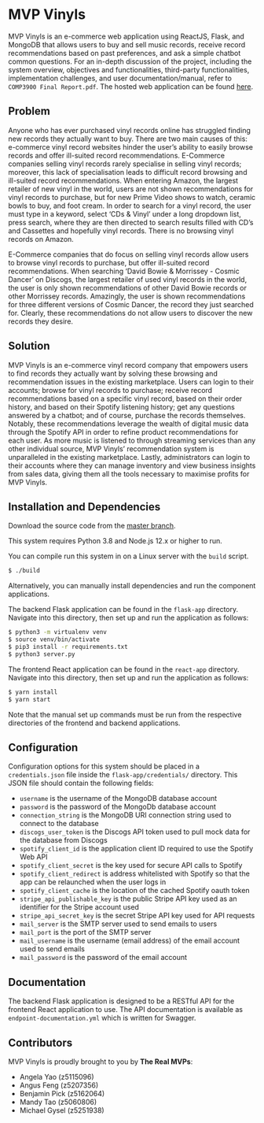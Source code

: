 # MVP Vinyls

MVP Vinyls is an e-commerce web application using ReactJS, Flask, and MongoDB that allows users to buy and sell music records, receive record recommendations based on past preferences, and ask a simple chatbot common questions. For an in-depth discussion of the project, including the system overview, objectives and functionalities, third-party functionalities, implementation challenges, and user documentation/manual, refer to `COMP3900 Final Report.pdf`. The hosted web application can be found [here](mvpvinyls-4b651d444282.herokuapp.com/).

## Problem

Anyone who has ever purchased vinyl records online has struggled finding new records they actually want to buy. There are two main causes of this: e-commerce vinyl record websites hinder the user’s ability to easily browse records and offer ill-suited record recommendations. E-Commerce companies selling vinyl records rarely specialise in selling vinyl records; moreover, this lack of specialisation leads to difficult record browsing and ill-suited record recommendations. When entering Amazon, the largest retailer of new vinyl in the world, users are not shown recommendations for vinyl records to purchase, but for new Prime Video shows to watch, ceramic bowls to buy, and foot cream. In order to search for a vinyl record, the user must type in a keyword, select ‘CDs & Vinyl’ under a long dropdown list, press search, where they are then directed to search results filled with CD’s and Cassettes and hopefully vinyl records. There is no browsing vinyl records on Amazon. 

E-Commerce companies that do focus on selling vinyl records allow users to browse vinyl records to purchase, but offer ill-suited record recommendations. When searching ‘David Bowie & Morrissey - Cosmic Dancer’ on Discogs, the largest retailer of used vinyl records in the world, the user is only shown recommendations of other David Bowie records or other Morrissey records. Amazingly, the user is shown recommendations for three different versions of Cosmic Dancer, the record they just searched for. Clearly, these recommendations do not allow users to discover the new records they desire.

## Solution

MVP Vinyls is an e-commerce vinyl record company that empowers users to find records they actually want by solving these browsing and recommendation issues in the existing marketplace. 
Users can login to their accounts; browse for vinyl records to purchase; receive record recommendations based on a specific vinyl record, based on their order history, and based on their Spotify listening history; get any questions answered by a chatbot; and of course, purchase the records themselves. Notably, these recommendations leverage the wealth of digital music data through the Spotify API in order to refine product recommendations for each user. As more music is listened to through streaming services than any other individual source, MVP Vinyls’ recommendation system is unparalleled in the existing marketplace. Lastly, administrators can login to their accounts where they can manage inventory and view business insights from sales data, giving them all the tools necessary to maximise profits for MVP Vinyls.


## Installation and Dependencies
Download the source code from the [master branch](https://github.com/unsw-cse-comp3900-9900-21T1/capstone-project-3900-w11b-the-real-mvps/tree/master).

This system requires Python 3.8 and Node.js 12.x or higher to run. 

You can compile run this system in on a Linux server with the `build` script.
```sh
$ ./build
```

Alternatively, you can manually install dependencies and run the component applications.

The backend Flask application can be found in the `flask-app` directory. Navigate into this directory, then set up and run the application as follows:
```sh
$ python3 -m virtualenv venv
$ source venv/bin/activate
$ pip3 install -r requirements.txt
$ python3 server.py
```

The frontend React application can be found in the `react-app` directory. Navigate into this directory, then set up and run the application as follows:
```sh
$ yarn install
$ yarn start
```

Note that the manual set up commands must be run from the respective directories of the frontend and backend applications.


## Configuration
Configuration options for this system should be placed in a `credentials.json` file inside the `flask-app/credentials/` directory. This JSON file should contain the following fields:
* `username` is the username of the MongoDB database account
* `password` is the password of the MongoDb database account
* `connection_string` is the MongoDB URI connection string used to connect to the database
* `discogs_user_token` is the Discogs API token used to pull mock data for the database from Discogs
* `spotify_client_id` is the application client ID required to use the Spotify Web API
* `spotify_client_secret` is the key used for secure API calls to Spotify
* `spotify_client_redirect` is address whitelisted with Spotify so that the app can be relaunched when the user logs in
* `spotify_client_cache` is the location of the cached Spotify oauth token
* `stripe_api_publishable_key` is the public Stripe API key used as an identifier for the Stripe account used
* `stripe_api_secret_key` is the secret Stripe API key used for API requests
* `mail_server` is the SMTP server used to send emails to users
* `mail_port` is the port of the SMTP server
* `mail_username` is the username (email address) of the email account used to send emails
* `mail_password` is the password of the email account


## Documentation
The backend Flask application is designed to be a RESTful API for the frontend React application to use. The API documentation is available as `endpoint-documentation.yml` which is written for Swagger.


## Contributors
MVP Vinyls is proudly brought to you by **The Real MVPs**:

* Angela Yao (z5115096)
* Angus Feng (z5207356)
* Benjamin Pick (z5162064)
* Mandy Tao (z5060806)
* Michael Gysel (z5251938)

